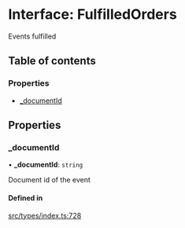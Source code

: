 # Interface: FulfilledOrders

Events fulfilled

## Table of contents

### Properties

- [\_documentId](FulfilledOrders.md#_documentid)

## Properties

### \_documentId

• **\_documentId**: `string`

Document id of the event

#### Defined in

[src/types/index.ts:728](https://github.com/nevermined-io/components-catalog/blob/ca4d0f1/lib/src/types/index.ts#L728)
